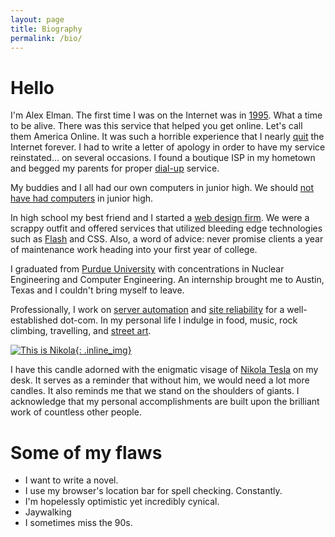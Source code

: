 ```yaml
---
layout: page
title: Biography
permalink: /bio/
---
```


Hello
========
I'm Alex Elman. The first time I was on the Internet was in [1995](https://i.imgur.com/PK4irYz.jpg). What a time to be alive. There was this service that helped you get online. Let's call them America Online. It was such a horrible experience that I nearly [quit](https://i.imgur.com/koL8uNm.gifv) the Internet forever. I had to write a letter of apology in order to have my service reinstated... on several occasions. I found a boutique ISP in my hometown and begged my parents for proper [dial-up](https://en.wikipedia.org/wiki/Dial-up_Internet_access) service.

My buddies and I all had our own computers in junior high. We should [not have had computers](https://www.urbandictionary.com/define.php?term=script+kiddie) in junior high.

In high school my best friend and I started a [web design firm](https://en.wikipedia.org/wiki/C_corporation). We were a scrappy outfit and offered services that utilized bleeding edge technologies such as [Flash](http://archive.hi-res.net/donniedarko/) and CSS. Also, a word of advice: never promise clients a year of maintenance work heading into your first year of college.

I graduated from [Purdue University](https://purdue.edu) with concentrations in Nuclear Engineering and Computer Engineering. An internship brought me to Austin, Texas and I couldn't bring myself to leave.

Professionally, I work on [server automation](https://puppetlabs.com/) and [site reliability](https://www.quora.com/What-are-the-traits-of-great-site-reliability-engineers) for a well-established dot-com. In my personal life I indulge in food, music, rock climbing, travelling, and [street art](https://i.imgur.com/jR6AaDf.jpg).

<a href="https://i.imgur.com/wR8DKrj.jpg">![This is Nikola](https://i.imgur.com/wR8DKrj.jpg){: .inline_img}</a>

I have this candle adorned with the enigmatic visage of [Nikola Tesla](https://www.ted.com/talks/marco_tempest_the_electric_rise_and_fall_of_nikola_tesla) on my desk. It serves as a reminder that without him, we would need a lot more candles. It also reminds me that we stand on the shoulders of giants. I acknowledge that my personal accomplishments are built upon the brilliant work of countless other people.


Some of my flaws
========
+ I want to write a novel.
+ I use my browser's location bar for spell checking. Constantly.
+ I'm hopelessly optimistic yet incredibly cynical.
+ Jaywalking
+ I sometimes miss the 90s.
